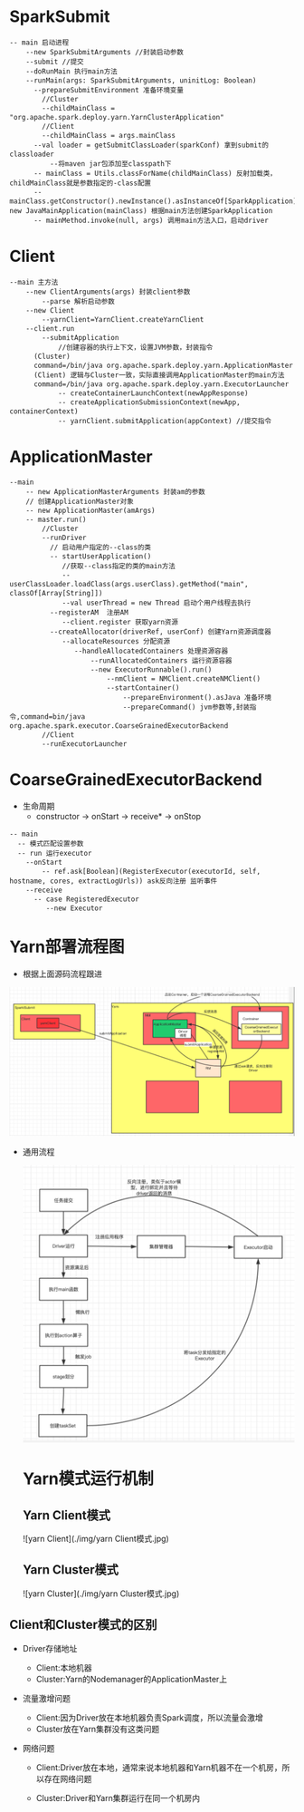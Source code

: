 # SparkSubmit

```shell
-- main 启动进程
	--new SparkSubmitArguments //封装启动参数
	--submit //提交
	--doRunMain 执行main方法
	--runMain(args: SparkSubmitArguments, uninitLog: Boolean)
	  --prepareSubmitEnvironment 准备环境变量
	  	//Cluster
	  	--childMainClass = "org.apache.spark.deploy.yarn.YarnClusterApplication"
	  	//Client
	  	--childMainClass = args.mainClass
	  --val loader = getSubmitClassLoader(sparkConf) 拿到submit的classloader
	      --将maven jar包添加至classpath下
	  -- mainClass = Utils.classForName(childMainClass) 反射加载类，childMainClass就是参数指定的-class配置
	  -- mainClass.getConstructor().newInstance().asInstanceOf[SparkApplication]& new JavaMainApplication(mainClass) 根据main方法创建SparkApplication
	  -- mainMethod.invoke(null, args) 调用main方法入口，启动driver
```

# Client

```shell
--main 主方法
	--new ClientArguments(args) 封装client参数
		--parse 解析启动参数
	--new Client
		--yarnClient=YarnClient.createYarnClient
	--client.run
		--submitApplication
			//创建容器的执行上下文，设置JVM参数，封装指令
      (Cluster) 
      command=/bin/java org.apache.spark.deploy.yarn.ApplicationMaster 
      (Client) 逻辑与Cluster一致，实际直接调用ApplicationMaster的main方法
      command=/bin/java org.apache.spark.deploy.yarn.ExecutorLauncher 
			-- createContainerLaunchContext(newAppResponse)   
			-- createApplicationSubmissionContext(newApp, containerContext)
			-- yarnClient.submitApplication(appContext) //提交指令
```

# ApplicationMaster

```shell
--main
	-- new ApplicationMasterArguments 封装am的参数
	// 创建ApplicationMaster对象
	-- new ApplicationMaster(amArgs)
	-- master.run()
		//Cluster
		--runDriver
		  // 启动用户指定的--class的类
		  -- startUserApplication()
		     //获取--class指定的类的main方法
		     --userClassLoader.loadClass(args.userClass).getMethod("main", classOf[Array[String]])
		     --val userThread = new Thread 启动个用户线程去执行
		  --registerAM  注册AM
		     --client.register 获取yarn资源
		  --createAllocator(driverRef, userConf) 创建Yarn资源调度器
		     --allocateResources 分配资源
		        --handleAllocatedContainers 处理资源容器
		        	--runAllocatedContainers 运行资源容器
		        	--new ExecutorRunnable().run()
		        		--nmClient = NMClient.createNMClient()
		        		--startContainer()
		        			--prepareEnvironment().asJava 准备环境
		        			--prepareCommand() jvm参数等,封装指令,command=bin/java org.apache.spark.executor.CoarseGrainedExecutorBackend
		//Client
		--runExecutorLauncher
```

# CoarseGrainedExecutorBackend

* 生命周期
  * constructor -> onStart -> receive* -> onStop

```shell
-- main
  -- 模式匹配设置参数
  -- run 运行executor
  	--onStart
  		-- ref.ask[Boolean](RegisterExecutor(executorId, self, hostname, cores, extractLogUrls)) ask反向注册 监听事件
  	--receive
  	  -- case RegisteredExecutor
  	     --new Executor
```

# Yarn部署流程图

* 根据上面源码流程跟进

![yarn部署流程图](./img/sparkSubmit部署流程.jpg)

* 通用流程

  ![通用流程](./img/SparkSubmit通用流程.png)

  # Yarn模式运行机制

  ## Yarn Client模式

  ![yarn Client](./img/yarn Client模式.jpg)

  ## Yarn Cluster模式

  ![yarn Cluster](./img/yarn Cluster模式.jpg)

## Client和Cluster模式的区别

* Driver存储地址

  * Client:本地机器
  * Cluster:Yarn的Nodemanager的ApplicationMaster上

* 流量激增问题

  * Client:因为Driver放在本地机器负责Spark调度，所以流量会激增
  * Cluster放在Yarn集群没有这类问题

* 网络问题

  * Client:Driver放在本地，通常来说本地机器和Yarn机器不在一个机房，所以存在网络问题

  * Cluster:Driver和Yarn集群运行在同一个机房内

    

  